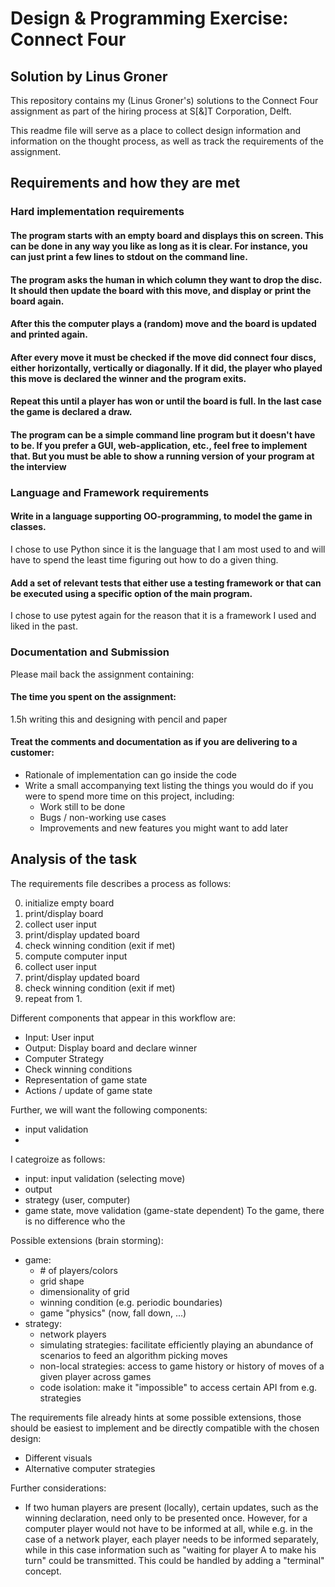 # Design & Programming Exercise: Connect Four 
## Solution by Linus Groner
This repository contains my (Linus Groner's) solutions to the Connect Four assignment as part of the hiring process at S[&]T Corporation, Delft.

This readme file will serve as a place to collect design information and information on the thought process, as well as track the requirements of the assignment. 

## Requirements and how they are met

### Hard implementation requirements 

#### The program starts with an empty board and displays this on screen. This can be done in any way you like as long as it is clear. For instance, you can just print a few lines to stdout on the command line.
#### The program asks the human in which column they want to drop the disc. It should then update the board with this move, and display or print the board again.
#### After this the computer plays a (random) move and the board is updated and printed again.
#### After every move it must be checked if the move did connect four discs, either horizontally, vertically or diagonally. If it did, the player who played this move is declared the winner and the program exits.
#### Repeat this until a player has won or until the board is full. In the last case the game is declared a draw.
#### The program can be a simple command line program but it doesn't have to be. If you prefer a GUI, web-application, etc., feel free to implement that. But you must be able to show a running version of your program at the interview

### Language and Framework requirements

#### Write in a language supporting OO-programming, to model the game in classes.
I chose to use Python since it is the language that I am most used to and will have to spend the least time figuring out how to do a given thing. 

#### Add a set of relevant tests that either use a testing framework or that can be executed using a specific option of the main program.
I chose to use pytest again for the reason that it is a framework I used and liked in the past.

### Documentation and Submission
Please mail back the assignment containing:

#### The time you spent on the assignment:
1.5h writing this and designing with pencil and paper

#### Treat the comments and documentation as if you are delivering to a customer:
* Rationale of implementation can go inside the code
* Write a small accompanying text listing the things you would do if you were
  to spend more time on this project, including:
  * Work still to be done
  * Bugs / non-working use cases
  * Improvements and new features you might want to add later

## Analysis of the task
The requirements file describes a process as follows:

0. initialize empty board
1. print/display board
2. collect user input
3. print/display updated board
4. check winning condition (exit if met)
5. compute computer input
6. collect user input
7. print/display updated board
8. check winning condition (exit if met)
9. repeat from 1.

Different components that appear in this workflow are:
* Input: User input
* Output: Display board and declare winner
* Computer Strategy
* Check winning conditions
* Representation of game state
* Actions / update of game state

Further, we will want the following components:
* input validation
* 

I categroize as follows:
* input: input validation (selecting move)
* output
* strategy (user, computer)
* game state, move validation (game-state dependent)
To the game, there is no difference who the 

Possible extensions (brain storming):
* game:
  * \# of players/colors
  * grid shape
  * dimensionality of grid
  * winning condition (e.g. periodic boundaries)
  * game "physics" (now, fall down, ...)
* strategy:
  * network players
  * simulating strategies: facilitate efficiently playing an abundance of scenarios to feed an algorithm picking moves
  * non-local strategies: 
    access to game history or history of moves of a given player across games
  * code isolation: make it "impossible" to access certain API from e.g. strategies

The requirements file already hints at some possible extensions, those should be easiest to implement and be directly compatible with the chosen design:
* Different visuals
* Alternative computer strategies 

Further considerations:
* If two human players are present (locally), certain updates, such as the winning declaration, need only to be presented once. However, for a computer player would not have to be informed at all, while e.g. in the case of a network player, each player needs to be informed separately, while in this case information such as "waiting for player A to make his turn" could be transmitted. This could be handled by adding a "terminal" concept. 